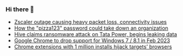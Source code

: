 ### Hi there 👋

<!--START_SECTION:feed-->
* [Zscaler outage causing heavy packet loss, connectivity issues](https://www.bleepingcomputer.com/news/technology/zscaler-outage-causing-heavy-packet-loss-connectivity-issues/)
* [How the "pizza123" password could take down an organization ](https://www.bleepingcomputer.com/news/security/how-the-pizza123-password-could-take-down-an-organization/)
* [Hive claims ransomware attack on Tata Power, begins leaking data](https://www.bleepingcomputer.com/news/security/hive-claims-ransomware-attack-on-tata-power-begins-leaking-data/)
* [Google Chrome to drop support for Windows 7 / 8.1 in Feb 2023](https://www.bleepingcomputer.com/news/google/google-chrome-to-drop-support-for-windows-7-81-in-feb-2023/)
* [Chrome extensions with 1 million installs hijack targets’ browsers](https://www.bleepingcomputer.com/news/security/chrome-extensions-with-1-million-installs-hijack-targets-browsers/)
<!--END_SECTION:feed-->

<!--
**frankenk/frankenk** is a ✨ _special_ ✨ repository because its `README.md` (this file) appears on your GitHub profile.

Here are some ideas to get you started:

- 🔭 I’m currently working on ...
- 🌱 I’m currently learning ...
- 👯 I’m looking to collaborate on ...
- 🤔 I’m looking for help with ...
- 💬 Ask me about ...
- 📫 How to reach me: ...
- 😄 Pronouns: ...
- ⚡ Fun fact: ...
-->



